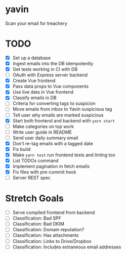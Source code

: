 # yavin

Scan your email for treachery

# TODO

- [x] Set up a database
- [x] Ingest emails into the DB idempotently
- [x] Get tests working in CI with DB
- [ ] OAuth with Express server backend
- [x] Create Vue frontend
- [x] Pass data props to Vue components
- [x] Use live data in Vue frontend
- [x] Classify emails in DB
- [ ] Criteria for converting tags to suspicion
- [ ] Move emails from inbox to Yavin suspicious tag
- [ ] Tell user why emails are marked suspicious
- [x] Start both frontend and backend with `yarn start`
- [ ] Make categories on top work
- [ ] Write user guide in README
- [ ] Send user daily summary email
- [x] Don't re-tag emails with a tagged date
- [x] Fix build
- [x] Make `yarn test` run frontend tests and linting too
- [x] List TODOs command
- [x] Implement pagination in fetch emails
- [x] Fix files with pre-commit hook
- [ ] Server REST spec

# Stretch Goals

- [ ] Serve compiled frontend from backend
- [ ] Classification: Bad SPF
- [ ] Classification: Bad DKIM
- [ ] Classification: Domain reputation?
- [ ] Classification: Has attachments
- [ ] Classification: Links to Drive/Dropbox
- [ ] Classification: Includes extraneous email addresses
